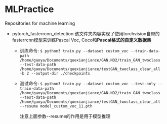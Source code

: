 # MLPractice
Repositories  for machine learning 

- pytorch_fasterrcnn_detection
 该文件夹内容实现了使用torchvision自带的fasterrcnn模型来训练Pascal Voc, Coco和**Pascal格式的自定义数据集**
  - 训练命令:
  `$ python3 train.py --dataset custom_voc --train-data-path /home/gaoya/Documents/quexianjiance/GAN.NO2/train_GAN_twoclass --test-data-path /home/gaoya/Documents/quexianjiance/testGAN_twoclass_clear_all -b 2 --output-dir ./checkpoints`
  - 测试命令:
  `$ python3 train.py --dataset custom_voc --test-only --train-data-path /home/gaoya/Documents/quexianjiance/GAN.NO2/train_GAN_twoclass --test-data-path /home/gaoya/Documents/quexianjiance/testGAN_twoclass_clear_all --resume model_custom_voc_11.pth`
  
    注意上面参数--resume的作用是用于模型推理
